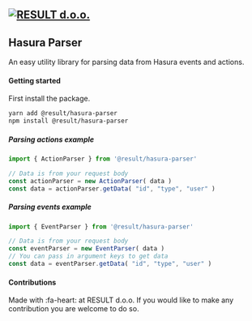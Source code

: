[![RESULT d.o.o.](https://www.result.eu/wp-content/uploads/2020/09/Result_400.png "RESULT d.o.o.")](https://www.result.eu/graphql "RESULT d.o.o.")
------------

## Hasura Parser

An easy utility library for parsing data from Hasura events and actions.

#### Getting started

First install the package.

```bash
yarn add @result/hasura-parser
npm install @result/hasura-parser
```

##### Parsing actions example

```javascript
import { ActionParser } from '@result/hasura-parser'

// Data is from your request body
const actionParser = new ActionParser( data )
const data = actionParser.getData( "id", "type", "user" )
```

##### Parsing events example

```javascript
import { EventParser } from '@result/hasura-parser'

// Data is from your request body
const eventParser = new EventParser( data )
// You can pass in argument keys to get data
const data = eventParser.getData( "id", "type", "user" )
```

#### Contributions

Made with :fa-heart: at RESULT d.o.o.
If you would like to make any contribution you are welcome to do so.